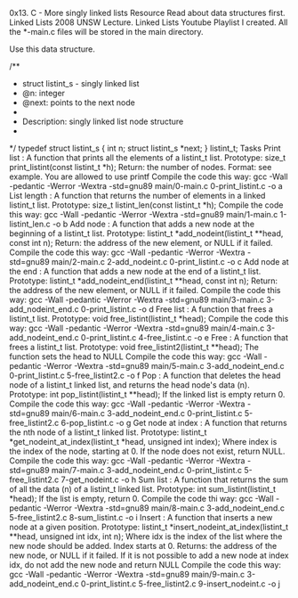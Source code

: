 0x13. C - More singly linked lists
Resource
Read about data structures first.
Linked Lists 2008 UNSW Lecture.
Linked Lists Youtube Playlist I created.
All the *-main.c files will be stored in the main directory.

Use this data structure.

 /**
  * struct listint_s - singly linked list
  * @n: integer
  * @next: points to the next node
  *
  * Description: singly linked list node structure
  * 
  */
 typedef struct listint_s
 {
 	int n;
 	struct listint_s *next;
 } listint_t;
Tasks
Print list : A function that prints all the elements of a listint_t list.
Prototype: size_t print_listint(const listint_t *h);
Return: the number of nodes.
Format: see example.
You are allowed to use printf
Compile the code this way: gcc -Wall -pedantic -Werror -Wextra -std=gnu89 main/0-main.c 0-print_listint.c -o a
List length : A function that returns the number of elements in a linked listint_t list.
Prototype: size_t listint_len(const listint_t *h);
Compile the code this way: gcc -Wall -pedantic -Werror -Wextra -std=gnu89 main/1-main.c 1-listint_len.c -o b
Add node : A function that adds a new node at the beginning of a listint_t list.
Prototype: listint_t *add_nodeint(listint_t **head, const int n);
Return: the address of the new element, or NULL if it failed.
Compile the code this way: gcc -Wall -pedantic -Werror -Wextra -std=gnu89 main/2-main.c 2-add_nodeint.c 0-print_listint.c -o c
Add node at the end : A function that adds a new node at the end of a listint_t list.
Prototype: listint_t *add_nodeint_end(listint_t **head, const int n);
Return: the address of the new element, or NULL if it failed.
Compile the code this way: gcc -Wall -pedantic -Werror -Wextra -std=gnu89 main/3-main.c 3-add_nodeint_end.c 0-print_listint.c -o d
Free list : A function that frees a listint_t list.
Prototype: void free_listint(listint_t *head);
Compile the code this way: gcc -Wall -pedantic -Werror -Wextra -std=gnu89 main/4-main.c 3-add_nodeint_end.c 0-print_listint.c 4-free_listint.c -o e
Free : A function that frees a listint_t list.
Prototype: void free_listint2(listint_t **head);
The function sets the head to NULL
Compile the code this way: gcc -Wall -pedantic -Werror -Wextra -std=gnu89 main/5-main.c 3-add_nodeint_end.c 0-print_listint.c 5-free_listint2.c -o f
Pop : A function that deletes the head node of a listint_t linked list, and returns the head node's data (n).
Prototype: int pop_listint(listint_t **head);
If the linked list is empty return 0.
Compile the code this way:  gcc -Wall -pedantic -Werror -Wextra -std=gnu89 main/6-main.c 3-add_nodeint_end.c 0-print_listint.c 5-free_listint2.c 6-pop_listint.c -o g
Get node at index : A function that returns the nth node of a listint_t linked list.
Prototype: listint_t *get_nodeint_at_index(listint_t *head, unsigned int index);
Where index is the index of the node, starting at 0.
If the node does not exist, return NULL.
Compile the code this way: gcc -Wall -pedantic -Werror -Wextra -std=gnu89 main/7-main.c 3-add_nodeint_end.c 0-print_listint.c 5-free_listint2.c 7-get_nodeint.c -o h
Sum list : A function that returns the sum of all the data (n) of a listint_t linked list.
Prototype: int sum_listint(listint_t *head);
If the list is empty, return 0.
Compile the code thi way: gcc -Wall -pedantic -Werror -Wextra -std=gnu89 main/8-main.c 3-add_nodeint_end.c 5-free_listint2.c 8-sum_listint.c -o i
Insert : A function that inserts a new node at a given position.
Prototype: listint_t *insert_nodeint_at_index(listint_t **head, unsigned int idx, int n);
Where idx is the index of the list where the new node should be added. Index starts at 0.
Returns: the address of the new node, or NULL if it failed.
If it is not possible to add a new node at index idx, do not add the new node and return NULL
Compile the code this way: gcc -Wall -pedantic -Werror -Wextra -std=gnu89 main/9-main.c 3-add_nodeint_end.c 0-print_listint.c 5-free_listint2.c 9-insert_nodeint.c -o j
